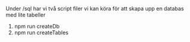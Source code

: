 Under /sql har vi två script filer vi kan köra för att skapa upp en databas med lite tabeller

1. npm run createDb
2. npm run createTables
